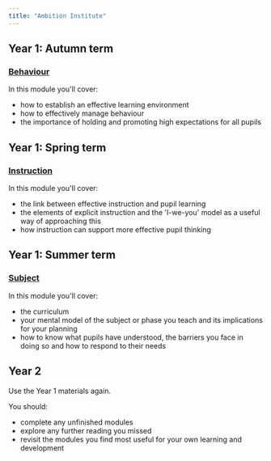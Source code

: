 ```yaml
---
title: "Ambition Institute"
---
```


## Year 1: Autumn term

### [Behaviour](/ambition-institute/year-1-behaviour)

In this module you'll cover:

- how to establish an effective learning environment
- how to effectively manage behaviour
- the importance of holding and promoting high expectations for all pupils

## Year 1: Spring term

### [Instruction](/ambition-institute/year-1-instruction)

In this module you'll cover:

- the link between effective instruction and pupil learning
- the elements of explicit instruction and the 'I-we-you' model as a useful way of approaching this
- how instruction can support more effective pupil thinking

## Year 1: Summer term

### [Subject](/ambition-institute/year-1-subject)

In this module you'll cover:

- the curriculum
- your mental model of the subject or phase you teach and its implications for your planning
- how to know what pupils have understood, the barriers you face in doing so and how to respond to their needs

## Year 2

Use the Year 1 materials again.

You should:

- complete any unfinished modules
- explore any further reading you missed
- revisit the modules you find most useful for your own learning and development
